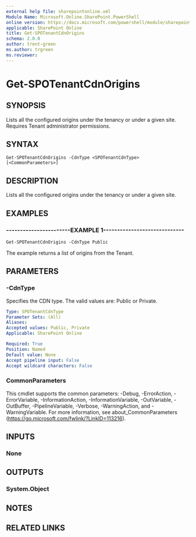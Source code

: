 ```yaml
---
external help file: sharepointonline.xml
Module Name: Microsoft.Online.SharePoint.PowerShell
online version: https://docs.microsoft.com/powershell/module/sharepoint-online/get-spotenantcdnorigins
applicable: SharePoint Online
title: Get-SPOTenantCdnOrigins
schema: 2.0.0
author: trent-green
ms.author: trgreen
ms.reviewer:
---
```


# Get-SPOTenantCdnOrigins

## SYNOPSIS
Lists all the configured origins under the tenancy or under a given site. Requires Tenant administrator permissions.


## SYNTAX

```
Get-SPOTenantCdnOrigins -CdnType <SPOTenantCdnType> [<CommonParameters>]
```

## DESCRIPTION
Lists all the configured origins under the tenancy or under a given site.


## EXAMPLES

### -----------------------EXAMPLE 1-----------------------------
```
Get-SPOTenantCdnOrigins -CdnType Public
```

The example returns a list of origins from the Tenant.


## PARAMETERS

### -CdnType
Specifies the CDN type. The valid values are: Public or Private.


```yaml
Type: SPOTenantCdnType
Parameter Sets: (All)
Aliases:
Accepted values: Public, Private
Applicable: SharePoint Online

Required: True
Position: Named
Default value: None
Accept pipeline input: False
Accept wildcard characters: False
```

### CommonParameters
This cmdlet supports the common parameters: -Debug, -ErrorAction, -ErrorVariable, -InformationAction, -InformationVariable, -OutVariable, -OutBuffer, -PipelineVariable, -Verbose, -WarningAction, and -WarningVariable. For more information, see about_CommonParameters (https://go.microsoft.com/fwlink/?LinkID=113216).

## INPUTS

### None

## OUTPUTS

### System.Object

## NOTES

## RELATED LINKS
